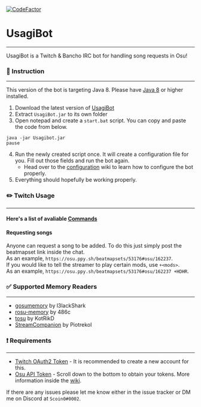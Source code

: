 [![CodeFactor](https://www.codefactor.io/repository/github/scoin0/usagibot/badge)](https://www.codefactor.io/repository/github/scoin0/usagibot)
# UsagiBot 
---
UsagiBot is a Twitch & Bancho IRC bot for handling song requests in Osu!

### :blue_book: Instruction

---
This version of the bot is targeting Java 8. Please have [Java 8](https://www.java.com/download/ie_manual.jsp) or higher installed.

1. Download the latest version of [UsagiBot](https://github.com/Scoin0/UsagiBot/releases)
2. Extract `UsagiBot.jar` to its own folder
3. Open notepad and create a `start.bat` script. You can copy and paste the code from below.
```
java -jar Usagibot.jar
pause
```
4. Run the newly created script once. It will create a configuration file for you. Fill out those fields and run the bot again.
    * Head over to the [configuration](https://github.com/Scoin0/UsagiBot/wiki/Configuration) wiki to learn how to configure the bot properly.
5. Everything should hopefully be working properly.

### :pencil2: Twitch Usage

---
#### Here's a list of avaliable [Commands](https://github.com/Scoin0/UsagiBot/wiki/Commands)

#### Requesting songs
Anyone can request a song to be added. To do this just simply post the beatmapset link inside the chat.    
As an example, `https://osu.ppy.sh/beatmapsets/53176#osu/162237`.     
If you would like to tell the streamer to play certain mods, use `+<mods>`.    
As an example, `https://osu.ppy.sh/beatmapsets/53176#osu/162237 +HDHR`.

### :white_check_mark: Supported Memory Readers

---

* [gosumemory](https://github.com/l3lackShark/gosumemory) by l3lackShark
* [rosu-memory](https://github.com/486c/rosu-memory) by 486c     
* [tosu](https://github.com/KotRikD/tosu) by KotRikD     
* [StreamCompanion](https://github.com/Piotrekol/StreamCompanion) by Piotrekol     

### :heavy_exclamation_mark: Requirements

---

* [Twitch OAuth2 Token](https://twitchapps.com/tmi/) - It is recommended to create a new account for this.
* [Osu API Token](https://osu.ppy.sh/home/account/edit) - Scroll down to the bottom to obtain your tokens. More information inside the [wiki](https://github.com/Scoin0/UsagiBot/wiki/Configuration).

If there are any issues please let me know either in the issue tracker or DM me on Discord at `Scoin0#0002`.

